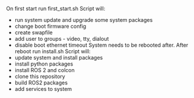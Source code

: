 
On first start run first_start.sh
Script will:
- run system update and upgrade some system packages
- change boot firmware config
- create swapfile
- add user to groups - video, tty, dialout
- disable boot ethernet timeout
System needs to be rebooted after.
After reboot run install.sh
Script will:
- update system and install packages
- install python packages
- install ROS 2 and colcon
- clone this repository
- build ROS2 packages
- add services to system



